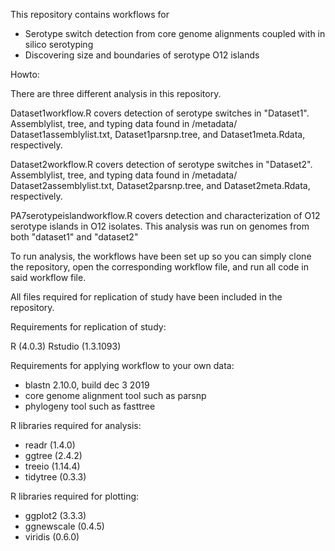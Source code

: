 This repository contains workflows for 
- Serotype switch detection from core genome alignments coupled with in silico serotyping
- Discovering size and boundaries of serotype O12 islands 
	
	
Howto: 

There are three different analysis in this repository.
 
Dataset1workflow.R covers detection of serotype switches in "Dataset1". 
Assemblylist, tree, and typing data found in /metadata/ Dataset1assemblylist.txt, Dataset1parsnp.tree, and Dataset1meta.Rdata, respectively. 

Dataset2workflow.R covers detection of serotype switches in "Dataset2". 
Assemblylist, tree, and typing data found in /metadata/ Dataset2assemblylist.txt, Dataset2parsnp.tree, and Dataset2meta.Rdata, respectively. 

PA7serotypeislandworkflow.R covers detection and characterization of O12 serotype islands in O12 isolates. 
This analysis was run on genomes from both "dataset1" and "dataset2"

To run analysis, the workflows have been set up so you can simply clone the repository, open the corresponding workflow file, and run all code in said workflow file.

All files required for replication of study have been included in the repository. 

Requirements for replication of study: 

R (4.0.3)
Rstudio (1.3.1093)

Requirements for applying workflow to your own data:

- blastn 2.10.0, build dec 3 2019 
- core genome alignment tool such as parsnp
- phylogeny tool such as fasttree 

R libraries required for analysis:

- readr (1.4.0)
- ggtree (2.4.2)
- treeio (1.14.4)
- tidytree (0.3.3)

R libraries required for plotting:

- ggplot2 (3.3.3)
- ggnewscale (0.4.5)
- viridis (0.6.0)

